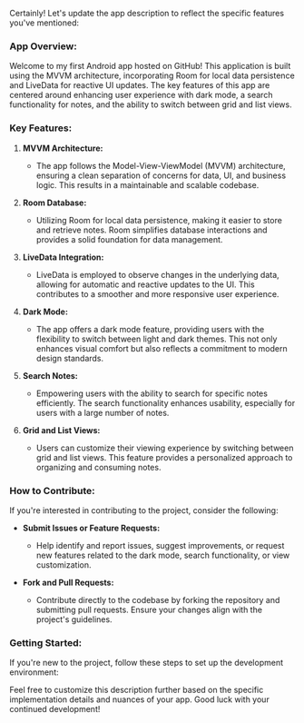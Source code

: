 Certainly! Let's update the app description to reflect the specific features you've mentioned:

### App Overview:
Welcome to my first Android app hosted on GitHub! This application is built using the MVVM architecture, incorporating Room for local data persistence and LiveData for reactive UI updates. The key features of this app are centered around enhancing user experience with dark mode, a search functionality for notes, and the ability to switch between grid and list views.

### Key Features:

1. **MVVM Architecture:**
   - The app follows the Model-View-ViewModel (MVVM) architecture, ensuring a clean separation of concerns for data, UI, and business logic. This results in a maintainable and scalable codebase.

2. **Room Database:**
   - Utilizing Room for local data persistence, making it easier to store and retrieve notes. Room simplifies database interactions and provides a solid foundation for data management.

3. **LiveData Integration:**
   - LiveData is employed to observe changes in the underlying data, allowing for automatic and reactive updates to the UI. This contributes to a smoother and more responsive user experience.

4. **Dark Mode:**
   - The app offers a dark mode feature, providing users with the flexibility to switch between light and dark themes. This not only enhances visual comfort but also reflects a commitment to modern design standards.

5. **Search Notes:**
   - Empowering users with the ability to search for specific notes efficiently. The search functionality enhances usability, especially for users with a large number of notes.

6. **Grid and List Views:**
   - Users can customize their viewing experience by switching between grid and list views. This feature provides a personalized approach to organizing and consuming notes.

### How to Contribute:

If you're interested in contributing to the project, consider the following:

- **Submit Issues or Feature Requests:**
  - Help identify and report issues, suggest improvements, or request new features related to the dark mode, search functionality, or view customization.

- **Fork and Pull Requests:**
  - Contribute directly to the codebase by forking the repository and submitting pull requests. Ensure your changes align with the project's guidelines.

### Getting Started:

If you're new to the project, follow these steps to set up the development environment:


Feel free to customize this description further based on the specific implementation details and nuances of your app. Good luck with your continued development!
